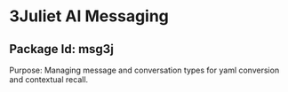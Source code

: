 # 3Juliet AI Messaging

## Package Id: msg3j

Purpose: Managing message and conversation types for yaml conversion and contextual recall.
